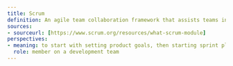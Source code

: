 ```yaml
---
title: Scrum
definition: An agile team collaboration framework that assists teams in breaking down work into goals within a certain time frame called sprints that last no longer than a month. Typically used by software development teams or any teams that can benefit from this planning framework.
sources: 
- sourceurl: [https://www.scrum.org/resources/what-scrum-module]
perspectives:
- meaning: to start with setting product goals, then starting sprint planning to spread work between different specific teams. These teams have daily/weekly scrums where they work or discuss their goals. Finally, a sprint review is done to go over tasks and goals accomplished. Then either goals can be reset or go back into sprint planning if goals were not completed. This is a cycle that continues until the project is finished successfully 
  role: member on a development team
---
```

